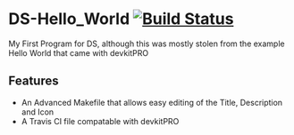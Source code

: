 # DS-Hello_World [![Build Status](https://travis-ci.com/Steve-Tech/DS-Hello_World.svg?token=sDpUWa5DVUt43mqp9874&branch=master)](https://travis-ci.com/Steve-Tech/DS-Hello_World)
My First Program for DS, although this was mostly stolen from the example Hello World that came with devkitPRO
## Features
* An Advanced Makefile that allows easy editing of the Title, Description and Icon
* A Travis CI file compatable with devkitPRO
